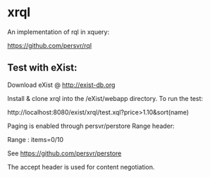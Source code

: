 xrql
====

An implementation of rql in xquery:

https://github.com/persvr/rql

Test with eXist:
--------

Download eXist @ http://exist-db.org

Install & clone xrql into the /eXist/webapp directory. To run the test:

http://localhost:8080/exist/xrql/test.xql?price>1.10&sort(name)

Paging is enabled through persvr/perstore Range header:

Range : items=0/10

See https://github.com/persvr/perstore

The accept header is used for content negotiation.
